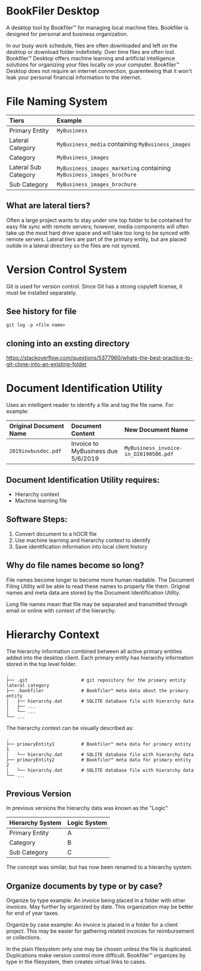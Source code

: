 # BookFiler Desktop
A desktop tool by Bookfiler™ for managing local machine files. Bookfiler is designed for personal and business organization.

In our busy work schedule, files are often downloaded and left on the desktop or download folder indefintely. Over time files are often lost. Bookfiler™ Desktop offers machine learning and artificial intelligence solutions for organizing your files locally on your computer. Bookfiler™ Desktop does not require an internet connection, guarenteeing that it won't leak your personal financial information to the internet.

# File Naming System
| Tiers | Example |
| :-- | :-- |
| Primary Entity | `MyBusiness` |
| Lateral Category | `MyBusiness_media` containing `MyBusiness_images` |
| Category | `MyBusiness_images` |
| Lateral Sub Category | `MyBusiness_images_marketing` containing `MyBusiness_images_brochure` |
| Sub Category | `MyBusiness_images_brochure` |

## What are lateral tiers?
Often a large project wants to stay under one top folder to be contained for easy file sync with remote servers; however, media components will often take up the most hard drive space and will take too long to be synced with remote servers. Lateral tiers are part of the primary entity, but are placed outide in a lateral directory so the files are not synced.

# Version Control System
Git is used for version control. Since Git has a strong copyleft license, it must be installed separately.

## See history for file
```shell
git log -p <file name>
```

## cloning into an exsting directory
https://stackoverflow.com/questions/5377960/whats-the-best-practice-to-git-clone-into-an-existing-folder

# Document Identification Utility
Uses an intelligent reader to identify a file and tag the file name. For example:

| Original Document Name | Document Content | New Document Name |
| :-- | :-- | :-- |
| `2019invbusdoc.pdf` | Invoice to MyBusiness due 5/6/2019 | `MyBusiness_invoice-in_D20190506.pdf` |

## Document Identification Utility requires:
* Hierarchy context
* Machine learning file

## Software Steps:
1. Convert document to a hOCR file
2. Use machine learning and hierarchy context to identify
3. Save identification information into local client history

## Why do file names become so long?
File names become longer to become more human readable. The Document Filing Utility will be able to read these names to properly file them. Original names and meta data are stored by the Document Identification Utility.

Long file names mean that file may be separated and transmitted through email or online with context of the hierarchy. 

# Hierarchy Context
The hierarchy information combined between all active primary entities added into the desktop client. Each primary entity has hierarchy information stored in the top level folder.

    .
    ├── .git                    # git repository for the primary entity lateral category
    ├── .bookfiler              # Bookfiler™ meta data about the primary entity
    │   ├── hierarchy.dat       # SQLITE database file with hierarchy data
    │   ├── ...
    │   └── ...
    └── ...
    
The hierarchy context can be visually described as:

    .
    ├── primaryEntity1          # Bookfiler™ meta data for primary entity 1
    │   └── hierarchy.dat       # SQLITE database file with hierarchy data
    ├── primaryEntity2          # Bookfiler™ meta data for primary entity 2
    │   └── hierarchy.dat       # SQLITE database file with hierarchy data
    └── ...

## Previous Version
In previous versions the hierarchy data was known as the "Logic"

| Hierarchy System | Logic System |
| :-- | :-- |
| Primary Entity  | A |
| Category | B |
| Sub Category | C |

The concept was similar, but has now been renamed to a hierarchy system.

## Organize documents by type or by case?
Organize by type example: An invoice being placed in a folder with other invoices. May further by organized by date. This organization may be better for end of year taxes.

Organize by case example: An invoice is placed in a folder for a client project. This may be easier for gathering related invoices for reimbursement or collections. 

In the plain filesystem only one may be chosen unless the file is duplicated. Duplications make version control more difficult. Bookfiler™ organizes by type in the filesystem, then creates virtual links to cases.
